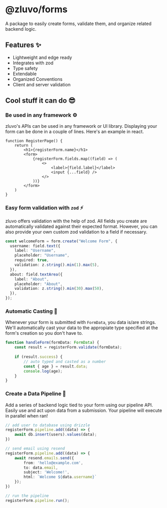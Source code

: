 # @zluvo/forms

A package to easily create forms, validate them, and organize related backend logic.

## Features ✨
- Lightweight and edge ready
- Integrates with zod
- Type safety
- Extendable
- Organized Conventions
- Client and server validation

## Cool stuff it can do 😎
### Be used in any framework ⚙
zluvo's APIs can be used in any framework or UI library. Displaying your form can be done in a couple of lines. Here's an example in react.

```tsx
function RegisterPage() {
	return (
		<h1>{registerForm.name}</h1>
		<form>
			{registerForm.fields.map((field) => (
				<>
					<label>{field.label}</label>
					<input {...field} />
				</>
			))}
		</form>
	)
}
```
### Easy form validation with `zod` ⚡
zluvo offers validation with the help of zod. All fields you create are automatically validated against their expected format. However, you can also provide your own custom zod validation to a field if necessary.

```ts
const welcomeForm = form.create("Welcome Form", {
  username: field.text({
    label: "Username",
    placeholder: "Username",
	required: true,
    validation: z.string().min(1).max(5),
  }),
  about: field.textArea({
    label: "About",
    placeholder: "About",
    validation: z.string().min(30).max(50),
  }),
});
```
### Automatic Casting 🔢
Whenever your form is submitted with `FormData`, you data is/are strings. We'll automatically cast your data to the appropiate type specified at the form's creation so you don't have to.

```ts
function handleForm(formData: FormData) {
    const result = registerForm.validate(formData);
        
    if (result.success) {
        // auto typed and casted as a number
        const { age } = result.data;
        console.log(age);
    }
}
```

### Create a Data Pipeline 🔀
Add a series of backend logic tied to your form using our pipeline API. Easily use and act upon data from a submission. Your pipeline will execute in parallel when ran!

```ts
// add user to database using drizzle
registerForm.pipeline.add((data) => {
    await db.insert(users).values(data);
})

// send email using resend
registerForm.pipeline.add((data) => {
    await resend.emails.send({
        from: 'hello@example.com',
        to: data.email,
        subject: 'Welcome!',
        html: `Welcome ${data.username}`
    });
})

// run the pipeline
registerForm.pipeline.run();
```

